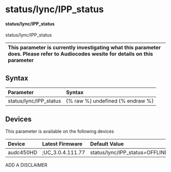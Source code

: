 ﻿---
description: status/lync/IPP_status
search: false
---

# status/lync/IPP_status

#### status/lync/IPP_status

status/lync/IPP_status


| This parameter is currently investigating what this parameter does. Please refer to Audiocodes wesite for details on this parameter | 
| :--- |

## Syntax
| Parameter | Syntax |
| :--- | :--- |
|status/lync/IPP_status | {% raw %} undefined {% endraw %}|

## Devices
This parameter is available on the following devices

| Device | Latest Firmware | Default Value |
|:---|:---|:---|
| audc450HD | ;UC_3.0.4.111.77 | status/lync/IPP_status=OFFLINE 

ADD A DISCLAIMER
